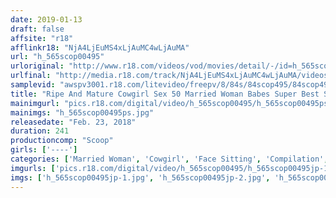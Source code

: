 ```yaml
---
date: 2019-01-13
draft: false
affsite: "r18"
afflinkr18: "NjA4LjEuMS4xLjAuMC4wLjAuMA"
url: "h_565scop00495"
urloriginal: "http://www.r18.com/videos/vod/movies/detail/-/id=h_565scop00495"
urlfinal: "http://media.r18.com/track/NjA4LjEuMS4xLjAuMC4wLjAuMA/videos/vod/movies/detail/-/id=h_565scop00495"
samplevid: "awspv3001.r18.com/litevideo/freepv/8/84s/84scop495/84scop495_dmb_w.mp4"
title: "Ripe And Mature Cowgirl Sex 50 Married Woman Babes Super Best Selection"
mainimgurl: "pics.r18.com/digital/video/h_565scop00495/h_565scop00495ps.jpg"
mainimgs: "h_565scop00495ps.jpg"
releasedate: "Feb. 23, 2018"
duration: 241
productioncomp: "Scoop"
girls: ['----']
categories: ['Married Woman', 'Cowgirl', 'Face Sitting', 'Compilation', 'Over 4 Hours', 'Hi-Def']
imgurls: ['pics.r18.com/digital/video/h_565scop00495/h_565scop00495jp-1.jpg', 'pics.r18.com/digital/video/h_565scop00495/h_565scop00495jp-2.jpg', 'pics.r18.com/digital/video/h_565scop00495/h_565scop00495jp-3.jpg', 'pics.r18.com/digital/video/h_565scop00495/h_565scop00495jp-4.jpg', 'pics.r18.com/digital/video/h_565scop00495/h_565scop00495jp-5.jpg', 'pics.r18.com/digital/video/h_565scop00495/h_565scop00495jp-6.jpg', 'pics.r18.com/digital/video/h_565scop00495/h_565scop00495jp-7.jpg', 'pics.r18.com/digital/video/h_565scop00495/h_565scop00495jp-8.jpg', 'pics.r18.com/digital/video/h_565scop00495/h_565scop00495jp-9.jpg', 'pics.r18.com/digital/video/h_565scop00495/h_565scop00495jp-10.jpg', 'pics.r18.com/digital/video/h_565scop00495/h_565scop00495jp-11.jpg', 'pics.r18.com/digital/video/h_565scop00495/h_565scop00495jp-12.jpg', 'pics.r18.com/digital/video/h_565scop00495/h_565scop00495jp-13.jpg', 'pics.r18.com/digital/video/h_565scop00495/h_565scop00495jp-14.jpg', 'pics.r18.com/digital/video/h_565scop00495/h_565scop00495jp-15.jpg', 'pics.r18.com/digital/video/h_565scop00495/h_565scop00495jp-16.jpg', 'pics.r18.com/digital/video/h_565scop00495/h_565scop00495jp-17.jpg', 'pics.r18.com/digital/video/h_565scop00495/h_565scop00495jp-18.jpg', 'pics.r18.com/digital/video/h_565scop00495/h_565scop00495jp-19.jpg', 'pics.r18.com/digital/video/h_565scop00495/h_565scop00495jp-20.jpg']
imgs: ['h_565scop00495jp-1.jpg', 'h_565scop00495jp-2.jpg', 'h_565scop00495jp-3.jpg', 'h_565scop00495jp-4.jpg', 'h_565scop00495jp-5.jpg', 'h_565scop00495jp-6.jpg', 'h_565scop00495jp-7.jpg', 'h_565scop00495jp-8.jpg', 'h_565scop00495jp-9.jpg', 'h_565scop00495jp-10.jpg', 'h_565scop00495jp-11.jpg', 'h_565scop00495jp-12.jpg', 'h_565scop00495jp-13.jpg', 'h_565scop00495jp-14.jpg', 'h_565scop00495jp-15.jpg', 'h_565scop00495jp-16.jpg', 'h_565scop00495jp-17.jpg', 'h_565scop00495jp-18.jpg', 'h_565scop00495jp-19.jpg', 'h_565scop00495jp-20.jpg']
---
```

